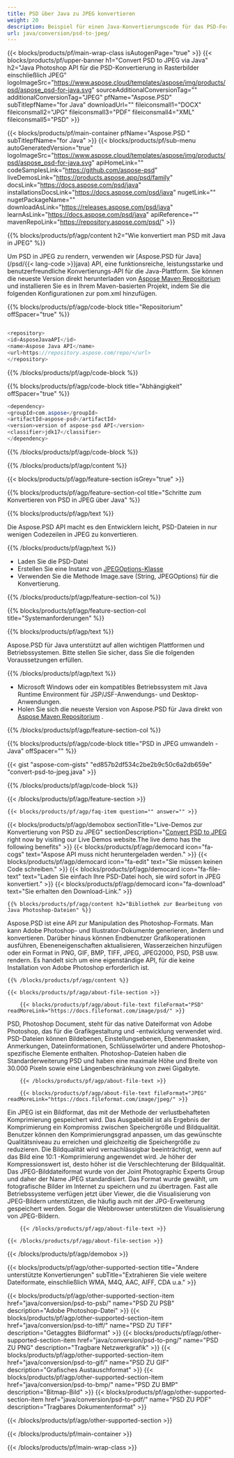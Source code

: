 ```yaml
---
title: PSD über Java zu JPEG konvertieren
weight: 20
description: Beispiel für einen Java-Konvertierungscode für das PSD-Format in eine JPEG-Datei. Verwenden Sie diesen Beispielcode, um PSD in einer beliebigen Web- oder Desktop-Java-basierten Anwendung in JPEG zu konvertieren.
url: java/conversion/psd-to-jpeg/
---
```


{{< blocks/products/pf/main-wrap-class isAutogenPage="true" >}}
{{< blocks/products/pf/upper-banner h1="Convert PSD to JPEG via Java" h2="Java Photoshop API für die PSD-Konvertierung in Rasterbilder einschließlich JPEG" logoImageSrc="https://www.aspose.cloud/templates/aspose/img/products/psd/aspose_psd-for-java.svg" sourceAdditionalConversionTag="" additionalConversionTag="JPEG" pfName="Aspose.PSD" subTitlepfName="for Java" downloadUrl="" fileiconsmall1="DOCX" fileiconsmall2="JPG" fileiconsmall3="PDF" fileiconsmall4="XML" fileiconsmall5="PSD" >}}

{{< blocks/products/pf/main-container pfName="Aspose.PSD " subTitlepfName="for Java" >}}
{{< blocks/products/pf/sub-menu autoGeneratedVersion="true" logoImageSrc="https://www.aspose.cloud/templates/aspose/img/products/psd/aspose_psd-for-java.svg" apiHomeLink="" codeSamplesLink="https://github.com/aspose-psd" liveDemosLink="https://products.aspose.app/psd/family" docsLink="https://docs.aspose.com/psd/java" installationsDocsLink="https://docs.aspose.com/psd/java" nugetLink="" nugetPackageName="" downloadAsLink="https://releases.aspose.com/psd/java" learnAsLink="https://docs.aspose.com/psd/java" apiReference="" mavenRepoLink="https://repository.aspose.com/psd/" >}}

{{% blocks/products/pf/agp/content h2="Wie konvertiert man PSD mit Java in JPEG" %}}

 Um PSD in JPEG zu rendern, verwenden wir
 [Aspose.PSD für Java](/psd/{{< lang-code >}}java) 
 API, eine funktionsreiche, leistungsstarke und benutzerfreundliche Konvertierungs-API für die Java-Plattform. Sie können die neueste Version direkt herunterladen von
 [Aspose Maven Repositorium](https://repository.aspose.com/psd/) 
 und installieren Sie es in Ihrem Maven-basierten Projekt, indem Sie die folgenden Konfigurationen zur pom.xml hinzufügen.

{{% blocks/products/pf/agp/code-block title="Repositorium" offSpacer="true" %}}

```cs

<repository>
<id>AsposeJavaAPI</id>
<name>Aspose Java API</name>
<url>https://repository.aspose.com/repo/</url>
</repository>

```

{{% /blocks/products/pf/agp/code-block %}}

{{% blocks/products/pf/agp/code-block title="Abhängigkeit" offSpacer="true" %}}

```cs
<dependency>
<groupId>com.aspose</groupId>
<artifactId>aspose-psd</artifactId>
<version>version of aspose-psd API</version>
<classifier>jdk17</classifier>
</dependency>

```

{{% /blocks/products/pf/agp/code-block %}}

{{% /blocks/products/pf/agp/content %}}

{{< blocks/products/pf/agp/feature-section isGrey="true" >}}

{{% blocks/products/pf/agp/feature-section-col title="Schritte zum Konvertieren von PSD in JPEG über Java" %}}

{{% blocks/products/pf/agp/text %}}

 Die Aspose.PSD API macht es den Entwicklern leicht, PSD-Dateien in nur wenigen Codezeilen in JPEG zu konvertieren.

{{% /blocks/products/pf/agp/text %}}

- Laden Sie die PSD-Datei
- Erstellen Sie eine Instanz von [JPEGOptions-Klasse](https://apireference.aspose.com/psd/java/com.aspose.psd.imageoptions/JpegOptions)
- Verwenden Sie die Methode Image.save (String, JPEGOptions) für die Konvertierung.

{{% /blocks/products/pf/agp/feature-section-col %}}

{{% blocks/products/pf/agp/feature-section-col title="Systemanforderungen" %}}

{{% blocks/products/pf/agp/text %}}

 Aspose.PSD für Java unterstützt auf allen wichtigen Plattformen und Betriebssystemen. Bitte stellen Sie sicher, dass Sie die folgenden Voraussetzungen erfüllen.

{{% /blocks/products/pf/agp/text %}}

- Microsoft Windows oder ein kompatibles Betriebssystem mit Java Runtime Environment für JSP/JSF-Anwendungs- und Desktop-Anwendungen.
- Holen Sie sich die neueste Version von Aspose.PSD für Java direkt von
 [Aspose Maven Repositorium](https://repository.aspose.com/psd/)  .

{{% /blocks/products/pf/agp/feature-section-col %}}

{{% blocks/products/pf/agp/code-block title="PSD in JPEG umwandeln - Java" offSpacer="" %}}

{{< gist "aspose-com-gists" "ed857b2df534c2be2b9c50c6a2db659e" "convert-psd-to-jpeg.java" >}}

{{% /blocks/products/pf/agp/code-block %}}

{{< /blocks/products/pf/agp/feature-section >}}

    {{< blocks/products/pf/agp/faq-item question="" answer="" >}}
 

<!-- aboutfile Starts -->

{{< blocks/products/pf/agp/demobox sectionTitle="Live-Demos zur Konvertierung von PSD zu JPEG" sectionDescription="[Convert PSD to JPEG](https://products.aspose.app/psd/conversion/psd-to-jpeg) right now by visiting our Live Demos website.The live demo has the following benefits" >}}
        {{< blocks/products/pf/agp/democard icon="fa-cogs" text="Aspose API muss nicht heruntergeladen werden." >}}
        {{< blocks/products/pf/agp/democard icon="fa-edit" text="Sie müssen keinen Code schreiben." >}}
        {{< blocks/products/pf/agp/democard icon="fa-file-text" text="Laden Sie einfach Ihre PSD-Datei hoch, sie wird sofort in JPEG konvertiert." >}}
        {{< blocks/products/pf/agp/democard icon="fa-download" text="Sie erhalten den Download-Link." >}}

    {{% blocks/products/pf/agp/content h2="Bibliothek zur Bearbeitung von Java Photoshop-Dateien" %}}

 Aspose.PSD ist eine API zur Manipulation des Photoshop-Formats. Man kann Adobe Photoshop- und Illustrator-Dokumente generieren, ändern und konvertieren. Darüber hinaus können Endbenutzer Grafikoperationen ausführen, Ebeneneigenschaften aktualisieren, Wasserzeichen hinzufügen oder ein Format in PNG, GIF, BMP, TIFF, JPEG, JPEG2000, PSD, PSB usw. rendern. Es handelt sich um eine eigenständige API, für die keine Installation von Adobe Photoshop erforderlich ist. 



    {{% /blocks/products/pf/agp/content %}}

    {{< blocks/products/pf/agp/about-file-section >}}

        {{< blocks/products/pf/agp/about-file-text fileFormat="PSD" readMoreLink="https://docs.fileformat.com/image/psd/" >}}

PSD, Photoshop Document, steht für das native Dateiformat von Adobe Photoshop, das für die Grafikgestaltung und -entwicklung verwendet wird. PSD-Dateien können Bildebenen, Einstellungsebenen, Ebenenmasken, Anmerkungen, Dateiinformationen, Schlüsselwörter und andere Photoshop-spezifische Elemente enthalten. Photoshop-Dateien haben die Standarderweiterung PSD und haben eine maximale Höhe und Breite von 30.000 Pixeln sowie eine Längenbeschränkung von zwei Gigabyte.


        {{< /blocks/products/pf/agp/about-file-text >}}

        {{< blocks/products/pf/agp/about-file-text fileFormat="JPEG" readMoreLink="https://docs.fileformat.com/image/jpeg/" >}}

Ein JPEG ist ein Bildformat, das mit der Methode der verlustbehafteten Komprimierung gespeichert wird. Das Ausgabebild ist als Ergebnis der Komprimierung ein Kompromiss zwischen Speichergröße und Bildqualität. Benutzer können den Komprimierungsgrad anpassen, um das gewünschte Qualitätsniveau zu erreichen und gleichzeitig die Speichergröße zu reduzieren. Die Bildqualität wird vernachlässigbar beeinträchtigt, wenn auf das Bild eine 10:1 -Komprimierung angewendet wird. Je höher der Kompressionswert ist, desto höher ist die Verschlechterung der Bildqualität. Das JPEG-Bilddateiformat wurde von der Joint Photographic Experts Group und daher der Name JPEG standardisiert. Das Format wurde gewählt, um fotografische Bilder im Internet zu speichern und zu übertragen. Fast alle Betriebssysteme verfügen jetzt über Viewer, die die Visualisierung von JPEG-Bildern unterstützen, die häufig auch mit der JPG-Erweiterung gespeichert werden. Sogar die Webbrowser unterstützen die Visualisierung von JPEG-Bildern.


        {{< /blocks/products/pf/agp/about-file-text >}}

    {{< /blocks/products/pf/agp/about-file-section >}}

{{< /blocks/products/pf/agp/demobox >}}

<!-- aboutfile Ends -->

{{< blocks/products/pf/agp/other-supported-section title="Andere unterstützte Konvertierungen" subTitle="Extrahieren Sie viele weitere Dateiformate, einschließlich WMA, M4Q, AAC, AIFF, CDA u.a." >}}

{{< blocks/products/pf/agp/other-supported-section-item href="java/conversion/psd-to-psb/" name="PSD ZU PSB" description="Adobe Photoshop-Datei" >}}
{{< blocks/products/pf/agp/other-supported-section-item href="java/conversion/psd-to-tiff/" name="PSD ZU TIFF" description="Getaggtes Bildformat" >}}
{{< blocks/products/pf/agp/other-supported-section-item href="java/conversion/psd-to-png/" name="PSD ZU PNG" description="Tragbare Netzwerkgrafik" >}}
{{< blocks/products/pf/agp/other-supported-section-item href="java/conversion/psd-to-gif/" name="PSD ZU GIF" description="Grafisches Austauschformat" >}}
{{< blocks/products/pf/agp/other-supported-section-item href="java/conversion/psd-to-bmp/" name="PSD ZU BMP" description="Bitmap-Bild" >}}
{{< blocks/products/pf/agp/other-supported-section-item href="java/conversion/psd-to-pdf/" name="PSD ZU PDF" description="Tragbares Dokumentenformat" >}}

{{< /blocks/products/pf/agp/other-supported-section >}}

{{< /blocks/products/pf/main-container >}}
    
{{< /blocks/products/pf/main-wrap-class >}}
